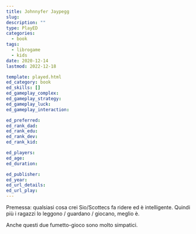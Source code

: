 ```yaml
---
title: Johnnyfer Jaypegg
slug: 
description: ""
type: PlayED
categories:
  - book
tags:
  - librogame
  - kids
date: 2020-12-14
lastmod: 2022-12-18

template: played.html
ed_category: book
ed_skills: []
ed_gameplay_complex: 
ed_gameplay_strategy: 
ed_gameplay_luck: 
ed_gameplay_interaction: 

ed_preferred: 
ed_rank_dad: 
ed_rank_edu: 
ed_rank_dev: 
ed_rank_kid: 

ed_players: 
ed_age: 
ed_duration: 

ed_publisher: 
ed_year: 
ed_url_details: 
ed_url_play: 
---
```


Premessa: qualsiasi cosa crei Sio/Scottecs fa ridere ed è intelligente.
Quindi più i ragazzi lo leggono / guardano / giocano, meglio è.

Anche questi due fumetto-gioco sono molto simpatici.


